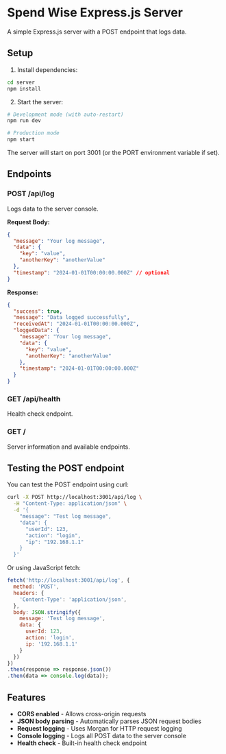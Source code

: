 # Spend Wise Express.js Server

A simple Express.js server with a POST endpoint that logs data.

## Setup

1. Install dependencies:
```bash
cd server
npm install
```

2. Start the server:
```bash
# Development mode (with auto-restart)
npm run dev

# Production mode
npm start
```

The server will start on port 3001 (or the PORT environment variable if set).

## Endpoints

### POST /api/log
Logs data to the server console.

**Request Body:**
```json
{
  "message": "Your log message",
  "data": {
    "key": "value",
    "anotherKey": "anotherValue"
  },
  "timestamp": "2024-01-01T00:00:00.000Z" // optional
}
```

**Response:**
```json
{
  "success": true,
  "message": "Data logged successfully",
  "receivedAt": "2024-01-01T00:00:00.000Z",
  "loggedData": {
    "message": "Your log message",
    "data": {
      "key": "value",
      "anotherKey": "anotherValue"
    },
    "timestamp": "2024-01-01T00:00:00.000Z"
  }
}
```

### GET /api/health
Health check endpoint.

### GET /
Server information and available endpoints.

## Testing the POST endpoint

You can test the POST endpoint using curl:

```bash
curl -X POST http://localhost:3001/api/log \
  -H "Content-Type: application/json" \
  -d '{
    "message": "Test log message",
    "data": {
      "userId": 123,
      "action": "login",
      "ip": "192.168.1.1"
    }
  }'
```

Or using JavaScript fetch:

```javascript
fetch('http://localhost:3001/api/log', {
  method: 'POST',
  headers: {
    'Content-Type': 'application/json',
  },
  body: JSON.stringify({
    message: 'Test log message',
    data: {
      userId: 123,
      action: 'login',
      ip: '192.168.1.1'
    }
  })
})
.then(response => response.json())
.then(data => console.log(data));
```

## Features

- **CORS enabled** - Allows cross-origin requests
- **JSON body parsing** - Automatically parses JSON request bodies
- **Request logging** - Uses Morgan for HTTP request logging
- **Console logging** - Logs all POST data to the server console
- **Health check** - Built-in health check endpoint 